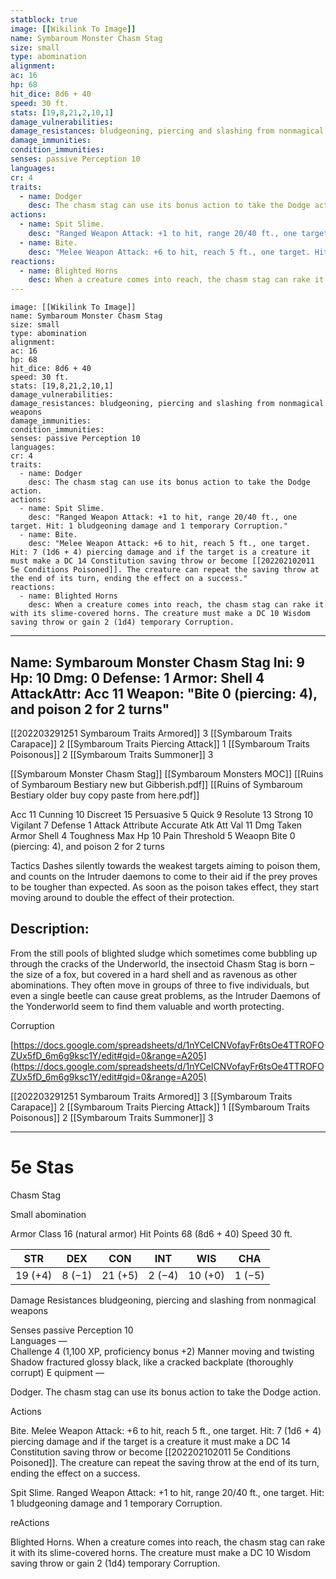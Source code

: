 ```yaml
---
statblock: true
image: [[Wikilink To Image]]
name: Symbaroum Monster Chasm Stag
size: small
type: abomination
alignment: 
ac: 16
hp: 68
hit_dice: 8d6 + 40
speed: 30 ft.
stats: [19,8,21,2,10,1]
damage_vulnerabilities: 
damage_resistances: bludgeoning, piercing and slashing from nonmagical weapons
damage_immunities: 
condition_immunities: 
senses: passive Perception 10  
languages: 
cr: 4
traits:
  - name: Dodger
    desc: The chasm stag can use its bonus action to take the Dodge action.
actions:
  - name: Spit Slime. 
    desc: "Ranged Weapon Attack: +1 to hit, range 20/40 ft., one target. Hit: 1 bludgeoning damage and 1 temporary Corruption."
  - name: Bite. 
    desc: "Melee Weapon Attack: +6 to hit, reach 5 ft., one target. Hit: 7 (1d6 + 4) piercing damage and if the target is a creature it must make a DC 14 Constitution saving throw or become [[202202102011 5e Conditions Poisoned]]. The creature can repeat the saving throw at the end of its turn, ending the effect on a success."
reactions:
  - name: Blighted Horns
    desc: When a creature comes into reach, the chasm stag can rake it with its slime-covered horns. The creature must make a DC 10 Wisdom saving throw or gain 2 (1d4) temporary Corruption.
---
```

```statblock
image: [[Wikilink To Image]]
name: Symbaroum Monster Chasm Stag
size: small
type: abomination
alignment: 
ac: 16
hp: 68
hit_dice: 8d6 + 40
speed: 30 ft.
stats: [19,8,21,2,10,1]
damage_vulnerabilities: 
damage_resistances: bludgeoning, piercing and slashing from nonmagical weapons
damage_immunities: 
condition_immunities: 
senses: passive Perception 10  
languages: 
cr: 4
traits:
  - name: Dodger
    desc: The chasm stag can use its bonus action to take the Dodge action.
actions:
  - name: Spit Slime. 
    desc: "Ranged Weapon Attack: +1 to hit, range 20/40 ft., one target. Hit: 1 bludgeoning damage and 1 temporary Corruption."
  - name: Bite. 
    desc: "Melee Weapon Attack: +6 to hit, reach 5 ft., one target. Hit: 7 (1d6 + 4) piercing damage and if the target is a creature it must make a DC 14 Constitution saving throw or become [[202202102011 5e Conditions Poisoned]]. The creature can repeat the saving throw at the end of its turn, ending the effect on a success."
reactions:
  - name: Blighted Horns
    desc: When a creature comes into reach, the chasm stag can rake it with its slime-covered horns. The creature must make a DC 10 Wisdom saving throw or gain 2 (1d4) temporary Corruption.
```
---
Name: Symbaroum Monster Chasm Stag
Ini: 9
Hp: 10
Dmg: 0
Defense: 1
Armor: Shell 4
AttackAttr: Acc 11
Weapon: "Bite 0 (piercing: 4), and poison 2 for 2 turns"
---
[[202203291251 Symbaroum Traits Armored]] 3
[[Symbaroum Traits Carapace]] 2
[[Symbaroum Traits Piercing Attack]] 1
[[Symbaroum Traits Poisonous]] 2
[[Symbaroum Traits Summoner]] 3 


[[Symbaroum Monster Chasm Stag]]
[[Symbaroum Monsters MOC]]
[[Ruins of Symbaroum Bestiary new but Gibberish.pdf]]
[[Ruins of Symbaroum Bestiary older buy copy paste from here.pdf]]

Acc 11
Cunning 10
Discreet 15
Persuasive 5
Quick 9
Resolute 13
Strong 10
Vigilant 7
Defense 1
Attack Attribute Accurate
Atk Att Val 11
Dmg Taken
Armor Shell 4
Toughness Max Hp 10
Pain Threshold 5
Weaopn Bite 0 (piercing: 4), and poison 2 for 2 turns

Tactics Dashes silently towards the weakest targets aiming to poison them, and counts on the Intruder daemons to come to their aid if the prey proves to be tougher than expected. As soon as the poison takes effect, they start moving around to double the effect of their protection.

## Description:
From the still pools of blighted sludge which sometimes come bubbling up through the cracks of the Underworld, the insectoid Chasm Stag is born – the size of a fox, but covered in a hard shell and as ravenous as other abominations. They often move in groups of three to five individuals, but even a single beetle can cause great problems, as the Intruder Daemons of the Yonderworld seem to find them valuable and worth protecting.


Corruption

[https://docs.google.com/spreadsheets/d/1nYCeICNVofayFr6tsOe4TTROFOZUx5fD_6m6g9ksc1Y/edit#gid=0&range=A205](https://docs.google.com/spreadsheets/d/1nYCeICNVofayFr6tsOe4TTROFOZUx5fD_6m6g9ksc1Y/edit#gid=0&range=A205)

[[202203291251 Symbaroum Traits Armored]] 3
[[Symbaroum Traits Carapace]] 2
[[Symbaroum Traits Piercing Attack]] 1
[[Symbaroum Traits Poisonous]] 2
[[Symbaroum Traits Summoner]] 3 


---  
# 5e Stas
Chasm Stag

Small abomination

Armor Class 16 (natural armor) 
Hit Points 68 (8d6 + 40) 
Speed 30 ft.


| STR     | DEX    | CON     | INT    | WIS     | CHA    |
| ------- | ------ | ------- | ------ | ------- | ------ |
| 19 (+4) | 8 (−1) | 21 (+5) | 2 (−4) | 10 (+0) | 1 (−5) |


Damage Resistances bludgeoning, piercing and slashing from nonmagical weapons

Senses passive Perception 10  
Languages —  
Challenge 4 (1,100 XP, proficiency bonus +2) Manner moving and twisting  
Shadow fractured glossy black, like a cracked backplate (thoroughly corrupt) E
quipment —

Dodger. The chasm stag can use its bonus action to take the Dodge action.

Actions

Bite. Melee Weapon Attack: +6 to hit, reach 5 ft., one target. Hit: 7 (1d6 + 4) piercing damage and if the target is a creature it must make a DC 14 Constitution saving throw or become [[202202102011 5e Conditions Poisoned]]. The creature can repeat the saving throw at the end of its turn, ending the effect on a success.

Spit Slime. Ranged Weapon Attack: +1 to hit, range 20/40 ft., one target. Hit: 1 bludgeoning damage and 1 temporary Corruption.

reActions

Blighted Horns. When a creature comes into reach, the chasm stag can rake it with its slime-covered horns. The creature must make a DC 10 Wisdom saving throw or gain 2 (1d4) temporary Corruption.

